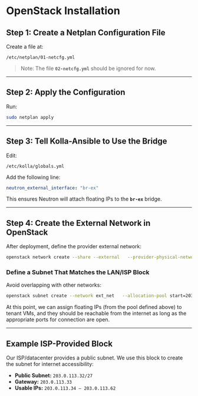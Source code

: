 # OpenStack Installation

## Step 1: Create a Netplan Configuration File

Create a file at:

```
/etc/netplan/01-netcfg.yml
```

> Note: The file **`02-netcfg.yml`** should be ignored for now.

---

## Step 2: Apply the Configuration

Run:

```bash
sudo netplan apply
```

---

## Step 3: Tell Kolla-Ansible to Use the Bridge

Edit:

```
/etc/kolla/globals.yml
```

Add the following line:

```yaml
neutron_external_interface: "br-ex"
```

This ensures Neutron will attach floating IPs to the **`br-ex`** bridge.

---

## Step 4: Create the External Network in OpenStack

After deployment, define the provider external network:

```bash
openstack network create --share --external   --provider-physical-network external   --provider-network-type flat ext_net
```

### Define a Subnet That Matches the LAN/ISP Block

Avoid overlapping with other networks:

```bash
openstack subnet create --network ext_net   --allocation-pool start=203.0.113.34,end=203.0.113.62   --gateway 203.0.113.33   --subnet-range 203.0.113.32/27 ext_subnet
```

At this point, we can assign floating IPs (from the pool defined above) to tenant VMs, and they should be reachable from the internet as long as the appropriate ports for connection are open.

---

## Example ISP-Provided Block

Our ISP/datacenter provides a public subnet. We use this block to create the subnet for internet accessibility:

- **Public Subnet:** `203.0.113.32/27`  
- **Gateway:** `203.0.113.33`  
- **Usable IPs:** `203.0.113.34 – 203.0.113.62`  
